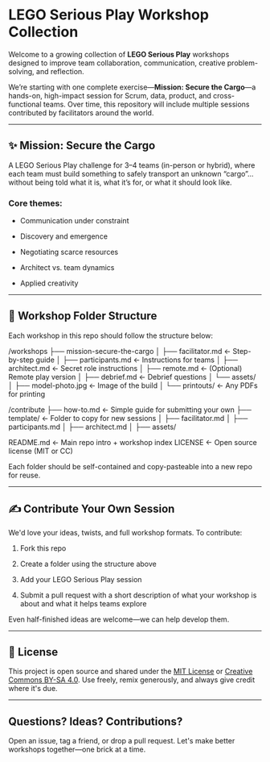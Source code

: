  
# LEGO Serious Play Workshop Collection



Welcome to a growing collection of **LEGO Serious Play** workshops designed to improve team collaboration, communication, creative problem-solving, and reflection.



We’re starting with one complete exercise—**Mission: Secure the Cargo**—a hands-on, high-impact session for Scrum, data, product, and cross-functional teams. Over time, this repository will include multiple sessions contributed by facilitators around the world.



---



## ✨ Mission: Secure the Cargo



A LEGO Serious Play challenge for 3–4 teams (in-person or hybrid), where each team must build something to safely transport an unknown “cargo”… without being told what it is, what it’s for, or what it should look like.



### Core themes:

- Communication under constraint

- Discovery and emergence

- Negotiating scarce resources

- Architect vs. team dynamics

- Applied creativity



---



## 🧱 Workshop Folder Structure



Each workshop in this repo should follow the structure below:

/workshops
├── mission-secure-the-cargo
│ ├── facilitator.md          ← Step-by-step guide
│ ├── participants.md         ← Instructions for teams
│ ├── architect.md            ← Secret role instructions
│ ├── remote.md               ← (Optional) Remote play version
│ ├── debrief.md              ← Debrief questions
│   └── assets/
│       ├── model-photo.jpg     ← Image of the build
│       └── printouts/          ← Any PDFs for printing
 
/contribute
├── how-to.md                   ← Simple guide for submitting your own
├── template/                   ← Folder to copy for new sessions
│ ├── facilitator.md
│ ├── participants.md
│ ├── architect.md
│   ├── assets/
 
README.md                       ← Main repo intro + workshop index
LICENSE                         ← Open source license (MIT or CC)


Each folder should be self-contained and copy-pasteable into a new repo for reuse.



---



## ✍️ Contribute Your Own Session



We'd love your ideas, twists, and full workshop formats. To contribute:



1. Fork this repo

2. Create a folder using the structure above

3. Add your LEGO Serious Play session

4. Submit a pull request with a short description of what your workshop is about and what it helps teams explore



Even half-finished ideas are welcome—we can help develop them.




---



## 🤝 License



This project is open source and shared under the [MIT License](LICENSE) or [Creative Commons BY-SA 4.0](https://creativecommons.org/licenses/by-sa/4.0/). Use freely, remix generously, and always give credit where it's due.



---



## Questions? Ideas? Contributions?



Open an issue, tag a friend, or drop a pull request. Let's make better workshops together—one brick at a time.


 
